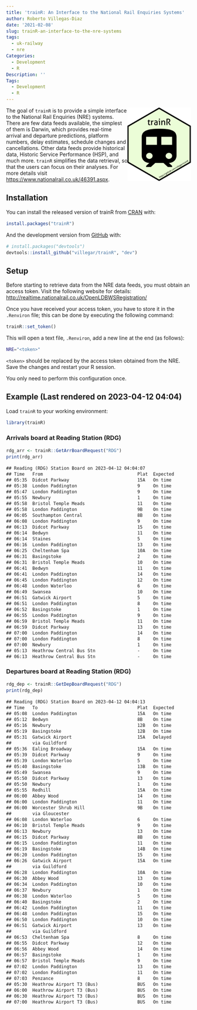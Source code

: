 ```yaml
---
title: 'trainR: An Interface to the National Rail Enquiries Systems'
author: Roberto Villegas-Diaz
date: '2021-02-08'
slug: trainR-an-interface-to-the-nre-systems
tags:
  - uk-railway
  - nre
Categories:
  - Development
  - R
Description: ''
Tags:
  - Development
  - R
---
```


<img src="https://raw.githubusercontent.com/villegar/trainR/main/inst/images/logo.png" alt="logo" align="right" height=200px/>

The goal of `trainR` is to provide a simple interface to the 
National Rail Enquiries (NRE) systems. There are few data feeds 
available, the simplest of them is Darwin, which provides real-time 
arrival and departure predictions, platform numbers, delay estimates, 
schedule changes and cancellations. Other data feeds provide historical 
data, Historic Service Performance (HSP), and much more. `trainR` 
simplifies the data retrieval, so that the users can focus on their 
analyses. For more details visit 
https://www.nationalrail.co.uk/46391.aspx.

## Installation

You can install the released version of trainR from [CRAN](https://CRAN.R-project.org) with:

``` r
install.packages("trainR")
```

And the development version from [GitHub](https://github.com/) with:

``` r
# install.packages("devtools")
devtools::install_github("villegar/trainR", "dev")
```

## Setup
Before starting to retrieve data from the NRE data feeds, you must obtain an access token. 
Visit the following website for details: http://realtime.nationalrail.co.uk/OpenLDBWSRegistration/

Once you have received your access token, you have to store it in the `.Renviron` file; this can be 
done by executing the following command:


```r
trainR::set_token()
```

This will open a text file, `.Renviron`, add a new line at the end (as follows):

```bash
NRE="<token>"
```

`<token>` should be replaced by the access token obtained from the NRE. Save the changes and restart 
your R session.

You only need to perform this configuration once.

## Example (Last rendered on 2023-04-12 04:04)

Load `trainR` to your working environment:

```r
library(trainR)
```

### Arrivals board at Reading Station (RDG)


```r
rdg_arr <- trainR::GetArrBoardRequest("RDG")
print(rdg_arr)
```

```
## Reading (RDG) Station Board on 2023-04-12 04:04:07
## Time   From                                    Plat  Expected
## 05:35  Didcot Parkway                          15A   On time
## 05:38  London Paddington                       9     On time
## 05:47  London Paddington                       9     On time
## 05:55  Newbury                                 1     On time
## 05:58  Bristol Temple Meads                    11    On time
## 05:58  London Paddington                       9B    On time
## 06:05  Southampton Central                     8B    On time
## 06:08  London Paddington                       9     On time
## 06:13  Didcot Parkway                          15    On time
## 06:14  Bedwyn                                  11    On time
## 06:14  Staines                                 5     On time
## 06:16  London Paddington                       13    On time
## 06:25  Cheltenham Spa                          10A   On time
## 06:31  Basingstoke                             2     On time
## 06:31  Bristol Temple Meads                    10    On time
## 06:41  Bedwyn                                  11    On time
## 06:41  London Paddington                       14    On time
## 06:45  London Paddington                       12    On time
## 06:48  London Waterloo                         6     On time
## 06:49  Swansea                                 10    On time
## 06:51  Gatwick Airport                         5     On time
## 06:51  London Paddington                       8     On time
## 06:52  Basingstoke                             1     On time
## 06:55  London Paddington                       9     On time
## 06:59  Bristol Temple Meads                    11    On time
## 06:59  Didcot Parkway                          13    On time
## 07:00  London Paddington                       14    On time
## 07:00  London Paddington                       8     On time
## 07:00  Newbury                                 1     On time
## 05:13  Heathrow Central Bus Stn                -     On time
## 06:13  Heathrow Central Bus Stn                -     On time
```

### Departures board at Reading Station (RDG)


```r
rdg_dep <- trainR::GetDepBoardRequest("RDG")
print(rdg_dep)
```

```
## Reading (RDG) Station Board on 2023-04-12 04:04:13
## Time   To                                      Plat  Expected
## 05:08  London Paddington                       15A   On time
## 05:12  Bedwyn                                  8B    On time
## 05:16  Newbury                                 12B   On time
## 05:19  Basingstoke                             12B   On time
## 05:31  Gatwick Airport                         15A   Delayed
##        via Guildford                           
## 05:36  Ealing Broadway                         15A   On time
## 05:39  Didcot Parkway                          9     On time
## 05:39  London Waterloo                         5     On time
## 05:40  Basingstoke                             13B   On time
## 05:49  Swansea                                 9     On time
## 05:50  Didcot Parkway                          13    On time
## 05:50  Newbury                                 1     On time
## 05:55  Redhill                                 15A   On time
## 06:00  Abbey Wood                              14    On time
## 06:00  London Paddington                       11    On time
## 06:00  Worcester Shrub Hill                    9B    On time
##        via Gloucester                          
## 06:08  London Waterloo                         6     On time
## 06:10  Bristol Temple Meads                    9     On time
## 06:13  Newbury                                 13    On time
## 06:15  Didcot Parkway                          8B    On time
## 06:15  London Paddington                       11    On time
## 06:19  Basingstoke                             14B   On time
## 06:20  London Paddington                       15    On time
## 06:26  Gatwick Airport                         15A   On time
##        via Guildford                           
## 06:28  London Paddington                       10A   On time
## 06:30  Abbey Wood                              13    On time
## 06:34  London Paddington                       10    On time
## 06:37  Newbury                                 1     On time
## 06:38  London Waterloo                         5     On time
## 06:40  Basingstoke                             2     On time
## 06:42  London Paddington                       11    On time
## 06:48  London Paddington                       15    On time
## 06:50  London Paddington                       10    On time
## 06:51  Gatwick Airport                         13    On time
##        via Guildford                           
## 06:53  Cheltenham Spa                          8     On time
## 06:55  Didcot Parkway                          12    On time
## 06:56  Abbey Wood                              14    On time
## 06:57  Basingstoke                             1     On time
## 06:57  Bristol Temple Meads                    9     On time
## 07:02  London Paddington                       13    On time
## 07:02  London Paddington                       11    On time
## 07:03  Penzance                                8     On time
## 05:30  Heathrow Airport T3 (Bus)               BUS   On time
## 06:00  Heathrow Airport T3 (Bus)               BUS   On time
## 06:30  Heathrow Airport T3 (Bus)               BUS   On time
## 07:00  Heathrow Airport T3 (Bus)               BUS   On time
```
